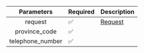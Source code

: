 |    Parameters    | Required           | Description           |
|:----------------:|--------------------|-----------------------|
|     request      | :white_check_mark: | [Request](Request.md) |
|  province_code   | :white_check_mark: |                       |
| telephone_number | :white_check_mark: |                       |